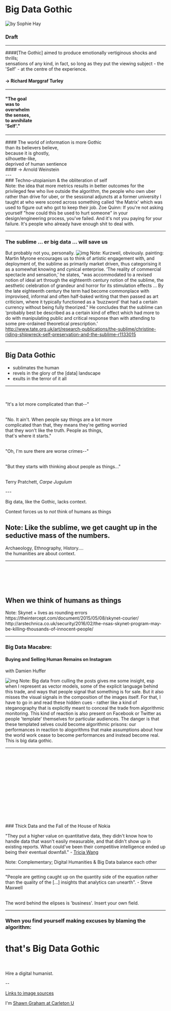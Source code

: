 # Big Data Gothic

![by Sophie Hay](sophie-hay.jpg)

### Draft

---

####[The Gothic] aimed to produce emotionally vertiginous shocks and thrills;<br> sensations of any kind, in fact, so long as they put the viewing subject - the 'Self' - at the centre of the experience.
<br>
#### -> Richard Marggraf Turley

---

#### "The goal<br> was to <br>overwhelm <br>the senses,<br> to annihilate<br> 'Self'."
<section data-background="wanderer.jpg">
</section>


---
<div align="left">
#### The world of information is more Gothic <br>than its believers believe, <br>because it is ghostly, <br>silhouette-like, <br>deprived of human sentience
<br>
#### -> Arnold Weinstein
</div>
<section data-background="saturn-eating-child.jpg"></section>
---
<div align="left">
### Techno-utopianism & the obliteration of self
</div>
<section data-background="arcadia.jpg"></section>
Note:
the idea that more metrics results in better outcomes for the privileged few who live outside the algorithm, the people who own uber rather than drive for uber, or the sessional adjuncts at a former university I taught at who were scored across something called 'the Matrix' which was used to figure out who got to keep their job. Zoe Quinn: If you're not asking yourself "how could this be used to hurt someone" in your design/engineering process, you've failed. And it's not you paying for your failure. It's people who already have enough shit to deal with.


---

### The sublime ... er big data ... will save us
But probably not you, personally.
![img](bigdatawill.gif)
Note:
Kurzweil, obviously. painting: Martin Myrone encourages us to think of artistic engagement with, and deployment of, the sublime as primarily market driven, thus categorising it as a somewhat knowing and cynical enterprise. ‘The reality of commercial spectacle and sensation,’ he states, "was accommodated to a revised notion of ideal art through the eighteenth century notion of the sublime, the aesthetic celebration of grandeur and horror for its stimulation effects ... By the late eighteenth century the term had become commonplace with improvised, informal and often half-baked writing that then passed as art criticism, where it typically functioned as a ‘buzzword’ that had a certain currency without being fully theorized." He concludes that the sublime can ‘probably best be described as a certain kind of effect which had more to do with manipulating public and critical response than with attending to some pre-ordained theoretical prescription.’ http://www.tate.org.uk/art/research-publications/the-sublime/christine-riding-shipwreck-self-preservation-and-the-sublime-r1133015

---

## Big Data Gothic
+ sublimates the human
+ revels in the glory of the [data] landscape
+ exults in the terror of it all

---
<section data-background="granny_weatherwax_by_daoyiliu-d8h0z0i.jpg">
<div align="left">
<br><br>"It's a lot more complicated than that--"<br><br>

"No. It ain't. When people say things are a lot more <br>
complicated than that, they means they're getting worried <br>
that they won't like the truth. People as things, <br>
that's where it starts."<br><br>

"Oh, I'm sure there are worse crimes--"<br><br>

"But they starts with thinking about people as things..."<br><br>

Terry Pratchett, _Carpe Jugulum_
</div></section>
---

Big data, like the Gothic, lacks context.

Context forces us to _not_ think of humans as things

Note:
Like the sublime, we get caught up in the seductive mass of the numbers.
---

<section data-background="https://dl.dropboxusercontent.com/u/37716296/troy_pba_pottery_tent.jpg">
<div align="left">
Archaeology, Ethnography, History.... <Br>the humanities are about context.</div>
</section>

---
<br><br><br><br>
## When we think of humans as things
<section data-background="http://cdn.arstechnica.net/wp-content/uploads/sites/3/2016/02/drone-on-tarmac-640x413.jpg"></section>
Note:
Skynet + lives as rounding errors
https://theintercept.com/document/2015/05/08/skynet-courier/
http://arstechnica.co.uk/security/2016/02/the-nsas-skynet-program-may-be-killing-thousands-of-innocent-people/

---

### Big Data Macabre:
#### Buying and Selling Human Remains on Instagram
with Damien Huffer

![img](bonetradesampler.png)
Note:
Big data from culling the posts gives me some insight, esp when I represent as vector models, some of the explicit language behind this trade, and ways that people signal that something is for sale. But it also misses the visual signals in the composition of the images itself. For that, I have to go in and read these hidden cues - rather like a kind of steganography that is explicitly meant to conceal the trade from algorithmic monitoring. This kind of reaction is also present on Facebook or Twitter as people 'template' themselves for particular audiences. The danger is that these templated selves could become algorithmic prisons: our performances in reaction to alogorithms that make assumptions about how the world work cease to become performances and instead become real. This is big data gothic.

---
<section data-background="sophie-hay2.png">
<br><br><br><br><br><br><br><br><br><br><br><br><br>
### Thick Data and the Fall of the House of Nokia

"They put a higher value on quantitative data, they didn't know how to handle data that wasn't easily measurable, and that didn't show up in existing reports. What could've been their competitive intelligence ended up being their eventual downfall." - [Tricia Wang](https://medium.com/ethnography-matters/why-big-data-needs-thick-data-b4b3e75e3d7#.6docngys8)

</section>
Note:
Complementary; Digital Humanities & Big Data balance each other

---

"People are getting caught up on the quantity side of the equation rather than the quality of the [...] insights that analytics can unearth". - Steve Maxwell

<br>
The word behind the elipses is 'business'. Insert your own field.

---

### When you find yourself making excuses by blaming the algorithm:
# that's Big Data Gothic

<br><br>Hire a digital humanist.

--

[Links to image sources](dd2016links.md)

I'm [Shawn Graham at Carleton U](http://twitter.com/@electricarchaeo)
